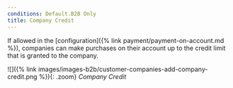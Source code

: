 ```yaml
---
conditions: Default.B2B Only
title: Company Credit
---
```


If allowed in the [configuration]({% link payment/payment-on-account.md %}), companies can make purchases on their account up to the credit limit that is granted to the company.

![]({% link images/images-b2b/customer-companies-add-company-credit.png %}){: .zoom}
_Company Credit_
